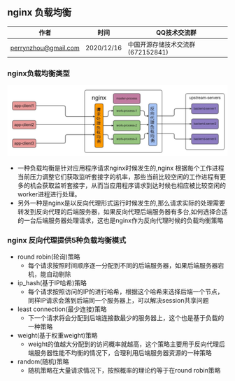## nginx 负载均衡

| 作者 | 时间 |QQ技术交流群 |
| ------ | ------ |------ |
| perrynzhou@gmail.com |2020/12/16 |中国开源存储技术交流群(672152841) |

### nginx负载均衡类型

 ![rebalance](../images/rebalance.jpg)

- 一种负载均衡是针对应用程序请求nginx时候发生的,nginx 根据每个工作进程当前压力调整它们获取监听套接字的机率，那些当前比较空闲的工作进程有更多的机会获取监听套接字，从而当应用程序请求到达时候也相应被比较空闲的worker进程进行处理。
- 另外一种是nginx是以反向代理形式运行时候发生的,那么请求实际的处理需要转发到反向代理的后端服务器，如果反向代理后端服务器有多台,如何选择合适的一台后端服务器处理请求，这也是nginx作为反向代理时候的负载均衡策略


### nginx 反向代理提供5种负载均衡模式

- round robin(轮询)策略
  - 每个请求按照时间顺序逐一分配到不同的后端服务器，如果后端服务器宕机，能自动剔除 
- ip_hash(基于IP哈希)策略
  - 每个请求按照访问的IP的进行哈希，根据这个哈希来选择后端一个节点，同样IP请求会落到后端同一个服务器上，可以解决session共享问题
- least connection(最少连接)策略
  - 下一个请求将会分配到后端连接数最少的服务器上，这个也是基于负载的一种策略
- weight(基于权重weight)策略
   - weight的值越大分配到的访问概率就越高，这个策略主要用于反向代理后端服务器性能不均衡的情况下，合理利用后端服务器资源的一种策略
- random(随机)策略
  - 随机策略在大量请求情况下，按照概率的理论约等于在round robin策略